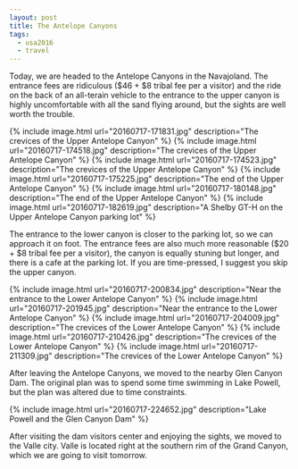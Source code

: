 ```yaml
---
layout: post
title: The Antelope Canyons
tags:
  - usa2016
  - travel
---
```


Today, we are headed to the Antelope Canyons in the Navajoland. The entrance fees are ridiculous ($46 + $8 tribal fee per a visitor) and the ride on the back of an all-terain vehicle to the entrance to the upper canyon is highly uncomfortable with all the sand flying around, but the sights are well worth the trouble.

  {% include image.html url="20160717-171831.jpg" description="The crevices of the Upper Antelope Canyon" %}
  {% include image.html url="20160717-174518.jpg" description="The crevices of the Upper Antelope Canyon" %}
  {% include image.html url="20160717-174523.jpg" description="The crevices of the Upper Antelope Canyon" %}
  {% include image.html url="20160717-175225.jpg" description="The end of the Upper Antelope Canyon" %}
  {% include image.html url="20160717-180148.jpg" description="The end of the Upper Antelope Canyon" %}
  {% include image.html url="20160717-182619.jpg" description="A Shelby GT-H on the Upper Antelope Canyon parking lot" %}

The entrance to the lower canyon is closer to the parking lot, so we can approach it on foot. The entrance fees are also much more reasonable ($20 + $8 tribal fee per a visitor), the canyon is equally stuning but longer, and there is a cafe at the parking lot. If you are time-pressed, I suggest you skip the upper canyon.

  {% include image.html url="20160717-200834.jpg" description="Near the entrance to the Lower Antelope Canyon" %}
  {% include image.html url="20160717-201945.jpg" description="Near the entrance to the Lower Antelope Canyon" %}
  {% include image.html url="20160717-204009.jpg" description="The crevices of the Lower Antelope Canyon" %}
  {% include image.html url="20160717-210426.jpg" description="The crevices of the Lower Antelope Canyon" %}
  {% include image.html url="20160717-211309.jpg" description="The crevices of the Lower Antelope Canyon" %}

After leaving the Antelope Canyons, we moved to the nearby Glen Canyon Dam. The original plan was to spend some time swimming in Lake Powell, but the plan was altered due to time constraints.

  {% include image.html url="20160717-224652.jpg" description="Lake Powell and the Glen Canyon Dam" %}

After visiting the dam visitors center and enjoying the sights, we moved to the Valle city. Valle is located right at the southern rim of the Grand Canyon, which we are going to visit tomorrow.
